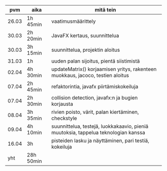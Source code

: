 | pvm | aika | mitä tein
| --- | ----------- | -------------
| 26.03 | 1h 45min | vaatimusmäärittely 
| 30.03 | 2h 20min | JavaFX kertaus, suunnittelua
| 30.03 | 3h 15min | suunnittelua, projektin aloitus
| 31.03 | 1h  | uuden palan sijoitus, pientä siistimistä
| 02.04 | 4h 30min  | updateMatrix() korjaamisen yritys, rakenteen muokkaus, jacoco, testien aloitus
| 07.04 | 2h 45min  | refaktorintia, javafx piirtämiskokeiluja
| 07.04 | 2h 30min  | collision detection, javafx:n ja bugien korjausta
| 08.04 | 3h 35min  | rivien poisto, värit, palan kiertäminen, checkstyle
| 09.04 | 4h 10min  | suunnittelua, testejä, luokkakaavio, pieniä muutoksia, tappelua teknologian kanssa
| 16.04 | 3h  | pisteiden lasku ja näyttäminen, pari testiä, kokeiluja
| yht | 28h 50min  | 

